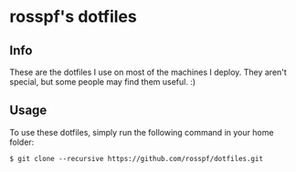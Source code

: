 rosspf's dotfiles
=================

Info
----
These are the dotfiles I use on most of the machines I deploy. They aren't special, but some people may find them useful. :)

Usage
-----
To use these dotfiles, simply run the following command in your home folder:

	$ git clone --recursive https://github.com/rosspf/dotfiles.git